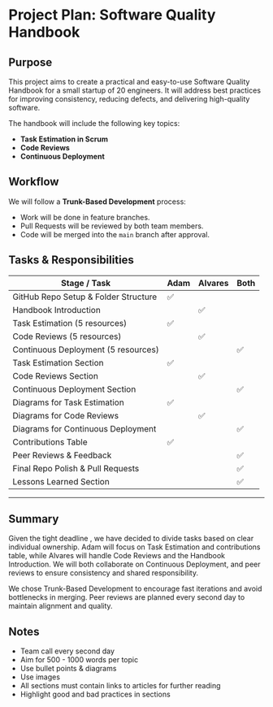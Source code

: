 # Project Plan: Software Quality Handbook

## Purpose
This project aims to create a practical and easy-to-use Software Quality Handbook for a small startup of 20 engineers. It will address best practices for improving consistency, reducing defects, and delivering high-quality software.

The handbook will include the following key topics:
- **Task Estimation in Scrum**
- **Code Reviews**
- **Continuous Deployment** 

## Workflow
We will follow a **Trunk-Based Development** process:
- Work will be done in feature branches.
- Pull Requests will be reviewed by both team members.
- Code will be merged into the `main` branch after approval.

## Tasks & Responsibilities

| **Stage / Task** | **Adam** | **Alvares** | **Both** |
|------------------|----------|-------------|----------|
| GitHub Repo Setup & Folder Structure | ✅ | | |
| Handbook Introduction | | ✅ | |
| Task Estimation (5 resources) | ✅ | | |
| Code Reviews (5 resources) | | ✅ | |
| Continuous Deployment (5 resources) |  |  | ✅ |
| Task Estimation Section | ✅ | | |
| Code Reviews Section | | ✅ | |
| Continuous Deployment Section |  | | ✅ |
| Diagrams for Task Estimation | ✅ | | |
| Diagrams for Code Reviews | | ✅ | |
| Diagrams for Continuous Deployment | | | ✅ |
| Contributions Table | ✅ | | |
| Peer Reviews & Feedback | | | ✅ |
| Final Repo Polish & Pull Requests | | | ✅ |
| Lessons Learned Section |  | | ✅|

---

## Summary

Given the tight deadline , we have decided to divide tasks based on clear individual ownership. Adam will focus on Task Estimation and contributions table, while Alvares will handle Code Reviews and the Handbook Introduction. We will both collaborate on Continuous Deployment, and peer reviews to ensure consistency and shared responsibility.

We chose Trunk-Based Development to encourage fast iterations and avoid bottlenecks in merging. Peer reviews are planned every second day to maintain alignment and quality.


## Notes
- Team call every second day
- Aim for 500 - 1000 words per topic
- Use bullet points & diagrams
- Use images 
- All sections must contain links to articles for further reading
- Highlight good and bad practices in sections
